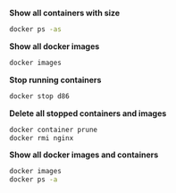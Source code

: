 **Show all containers with size**

```bash
docker ps -as
```

**Show all docker images**

```bash
docker images
```

**Stop running containers**

```bash
docker stop d86
```

**Delete all stopped containers and images**

```bash
docker container prune
docker rmi nginx
```

**Show all docker images and containers**

```bash
docker images
docker ps -a
```